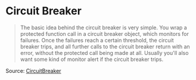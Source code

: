 # Circuit Breaker

> The basic idea behind the circuit breaker is very simple. You wrap a protected function
> call in a circuit breaker object, which monitors for failures. Once the failures reach a
> certain threshold, the circuit breaker trips, and all further calls to the circuit breaker
> return with an error, without the protected call being made at all. Usually you'll also
> want some kind of monitor alert if the circuit breaker trips.

Source: [CircuitBreaker](https://martinfowler.com/bliki/CircuitBreaker.html)
